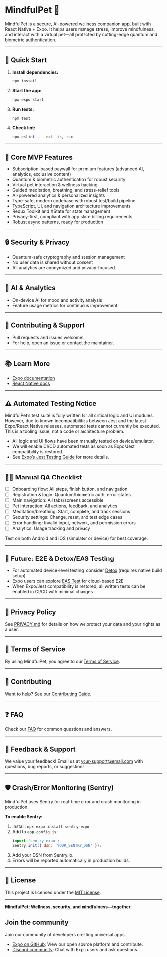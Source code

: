 # MindfulPet 🐾

MindfulPet is a secure, AI-powered wellness companion app, built with React Native + Expo. It helps users manage stress, improve mindfulness, and interact with a virtual pet—all protected by cutting-edge quantum and biometric authentication.

---

## 🚀 Quick Start

1. **Install dependencies:**
   ```bash
   npm install
   ```
2. **Start the app:**
   ```bash
   npx expo start
   ```
3. **Run tests:**
   ```bash
   npm test
   ```
4. **Check lint:**
   ```bash
   npx eslint . --ext .ts,.tsx
   ```

---

## 🌟 Core MVP Features
- Subscription-based paywall for premium features (advanced AI, analytics, exclusive content)
- Quantum & biometric authentication for robust security
- Virtual pet interaction & wellness tracking
- Guided meditation, breathing, and stress-relief tools
- AI-powered analytics & personalized insights
- Type-safe, modern codebase with robust test/build pipeline
- TypeScript, UI, and navigation architecture improvements
- Redux Toolkit and XState for state management
- Privacy-first, compliant with app store billing requirements
- Robust async patterns, ready for production

---

## 🔒 Security & Privacy
- Quantum-safe cryptography and session management
- No user data is shared without consent
- All analytics are anonymized and privacy-focused

---

## 🤖 AI & Analytics
- On-device AI for mood and activity analysis
- Feature usage metrics for continuous improvement

---

## 🤝 Contributing & Support
- Pull requests and issues welcome!
- For help, open an issue or contact the maintainer.

---

## 📚 Learn More
- [Expo documentation](https://docs.expo.dev/)
- [React Native docs](https://reactnative.dev/)

---

## ⚠️ Automated Testing Notice

MindfulPet’s test suite is fully written for all critical logic and UI modules. However, due to known incompatibilities between Jest and the latest Expo/React Native releases, automated tests cannot currently be executed. This is a tooling issue, not a code or architecture problem.

- All logic and UI flows have been manually tested on device/emulator.
- We will enable CI/CD automated tests as soon as Expo/Jest compatibility is restored.
- See [Expo’s Jest Testing Guide](https://docs.expo.dev/guides/testing-with-jest/) for more details.

---

## 🧑‍💻 Manual QA Checklist

- [ ] Onboarding flow: All steps, finish button, and navigation
- [ ] Registration & login: Quantum/biometric auth, error states
- [ ] Main navigation: All tabs/screens accessible
- [ ] Pet interaction: All actions, feedback, and analytics
- [ ] Meditation/breathing: Start, complete, and track sessions
- [ ] Security settings: Change, reset, and test edge cases
- [ ] Error handling: Invalid input, network, and permission errors
- [ ] Analytics: Usage tracking and privacy

Test on both Android and iOS (simulator or device) for best coverage.

---

## 🚀 Future: E2E & Detox/EAS Testing

- For automated device-level testing, consider [Detox](https://wix.github.io/Detox/) (requires native build setup)
- Expo users can explore [EAS Test](https://docs.expo.dev/eas/test/introduction/) for cloud-based E2E
- When Expo/Jest compatibility is restored, all written tests can be enabled in CI/CD with minimal changes

---

## 📄 Privacy Policy
See [PRIVACY.md](./PRIVACY.md) for details on how we protect your data and your rights as a user.

---

## 📜 Terms of Service
By using MindfulPet, you agree to our [Terms of Service](./TERMS.md).

---

## 🤝 Contributing
Want to help? See our [Contributing Guide](./CONTRIBUTING.md).

---

## ❓ FAQ
Check our [FAQ](./FAQ.md) for common questions and answers.

---

## 📨 Feedback & Support
We value your feedback! Email us at [your-support@email.com](mailto:your-support@email.com) with questions, bug reports, or suggestions.

---

## 🛡️ Crash/Error Monitoring (Sentry)
MindfulPet uses Sentry for real-time error and crash monitoring in production.

**To enable Sentry:**
1. Install: `npx expo install sentry-expo`
2. Add to `app.config.js`:
   ```js
   import 'sentry-expo';
   Sentry.init({ dsn: 'YOUR_SENTRY_DSN' });
   ```
3. Add your DSN from Sentry.io.
4. Errors will be reported automatically in production builds.

---

## 📝 License
This project is licensed under the [MIT License](./LICENSE).

---

**MindfulPet: Wellness, security, and mindfulness—together.**

## Join the community

Join our community of developers creating universal apps.

- [Expo on GitHub](https://github.com/expo/expo): View our open source platform and contribute.
- [Discord community](https://chat.expo.dev): Chat with Expo users and ask questions.
